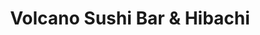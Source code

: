 ---
layout: place
title: "Volcano Sushi Bar & Hibachi"
permalink: /oklahoma/oklahoma-city/volcano-sushi-bar-hibachi.html
stateAbbr: OK
stateName: Oklahoma
cityName: Oklahoma City
place_id: ChIJXQyMjq4DsocR-8avyxYL60w
photos:
  - name: >-
      places/ChIJXQyMjq4DsocR-8avyxYL60w/photos/AeeoHcIHL099RlTXONNv7ZTHLbjqKlKJwIXDSlpf5NLWROgdcrTdJSrAFt4NWooZfIeelgYLdjoj8fivFDj_lCSKfQIWZaCgYOJ5qJYwNgD7OYilIVRFqlPPovuNLpZ8oqgyCNLeaCqmrCvGmFBaQp1d9ywhGAFM3g8sG2hoMjIEzZxLGqFIhBnHOrJhAKVEoNSDQqDvKnfM3rBz9yw985lD97IZKViWyc_adPUSasNEEZqUTCvuwAfBGoEUG5lVpsH5_Vz4YZGRcD1pShFjqq76sAnKcGPyUHurEwRZluZwW504ByuD-4w_v_OLexgGcJZL2x9kGMEG2vhLkZyL_BftTk-d0GRwKzxLVOrS5q8Q0_HHz_f2-b7ZmHQLd5_LNYNL9JbaNiMV-pm_O7Ed4UT6t_a3qUvT8P-r5keZcRp8DYsmuSk2
    widthPx: 4032
    heightPx: 3024
    authorAttributions:
      - displayName: J P
        uri: https://maps.google.com/maps/contrib/111481457366914278093
        photoUri: >-
          https://lh3.googleusercontent.com/a/ACg8ocIPnAEj1aNs6hHQHAlILinpWU7ATzKZ7HYQJvhFIXa7JXiNIA=s100-p-k-no-mo
    flagContentUri: >-
      https://www.google.com/local/imagery/report/?cb_client=maps_api_places.places_api&image_key=!1e10!2sCIHM0ogKEICAgIDykuDOzgE&hl=en-US
    googleMapsUri: >-
      https://www.google.com/maps/place//data=!3m4!1e2!3m2!1sCIHM0ogKEICAgIDykuDOzgE!2e10!4m2!3m1!1s0x87b203ae8e8c0c5d:0x4ceb0b16cbafc6fb
  - name: >-
      places/ChIJXQyMjq4DsocR-8avyxYL60w/photos/AeeoHcL0dc-TrAZ2rDQw0VlQN5Yyrtqys7MXI6rbWRahSO1dHoiGeJidGkN8fW63AjKiYJyypq-Jtmn3QQmSO34JYIl1mny5-stinvLB-HZj8uzikeVbyuzdwHSisZ58ArgE2yqtirGHFoGKdGvOAsn38_PwGqt2Qg02c54mJUjWyR-yRmxPEHeCqK5WPYpEyQJ-F_j5woFRkNPOl94s8hGkE9EzrxYOBik9DycfuBbpXvGhW5sdl1qpr4_nL-X1XrzL0ZRpfOw9VKwFTJRBnTD8o09P6fAzkEVJoeq-qikhtwK00bidZl5kiUiZgn9bE67MdgBQfyWegMcfUMsm5vWEKPaO7j1DN75BaE8lISIgIYMfztBKibYp6PwO3ucLAdGmLT_PKFAZ-tfI58S6lsmflGpiHvb840n7YeRn8ZFUvAtyHQ
    widthPx: 3024
    heightPx: 4032
    authorAttributions:
      - displayName: Lexi
        uri: https://maps.google.com/maps/contrib/100694791142917305733
        photoUri: >-
          https://lh3.googleusercontent.com/a/ACg8ocJdTGGjnTfGI-6CqQevwDDi5HwG530TriC1IjCj3JTEuJi7lw=s100-p-k-no-mo
    flagContentUri: >-
      https://www.google.com/local/imagery/report/?cb_client=maps_api_places.places_api&image_key=!1e10!2sCIHM0ogKEICAgICp0rinPg&hl=en-US
    googleMapsUri: >-
      https://www.google.com/maps/place//data=!3m4!1e2!3m2!1sCIHM0ogKEICAgICp0rinPg!2e10!4m2!3m1!1s0x87b203ae8e8c0c5d:0x4ceb0b16cbafc6fb
  - name: >-
      places/ChIJXQyMjq4DsocR-8avyxYL60w/photos/AeeoHcJSzp3OGMn9oLssgVni4AmeqrH_72r1mE44FbaXr7sXOviuz7UMT43UGDk45xnvOLGdVNZYp2O0gywmE1YpFieYRKqEga6rP9pU8A88kOKNIiWg94sAB_ydXWHlwg3dheSUjo2MF_lnW6Man0gEb4ThRZcvhsYtZIbrliJav8qeTNYdnW1cbxgkxPF_OMtVhFpA2Lr89qiww3basG_SaEkv0lRx0Nc-zs8ttfg55MzARSd3ttMjbzZksM443fHks9mDNCBYrM7LSmnWh7OOOojMTmBqhLkb25aAIdil6omTk9f_aEOt7FIx8wRRu2G8v0RDPJfRjTG61OwNKa20Hr6z-NkpA4CogclZQ9yJE2rwEjNixqbREVP9oq2vmKgPt-WN29xTz6Sw9SeG59HaJd7epm5wyXA_JOej3kDUF1_Lew
    widthPx: 4080
    heightPx: 3072
    authorAttributions:
      - displayName: Marten Roos
        uri: https://maps.google.com/maps/contrib/109674369454690072416
        photoUri: >-
          https://lh3.googleusercontent.com/a-/ALV-UjWnjpfmVl6D3IXdBabwFi7pdcai9A7BmhIELyqbfYm4tqqewwk3iA=s100-p-k-no-mo
    flagContentUri: >-
      https://www.google.com/local/imagery/report/?cb_client=maps_api_places.places_api&image_key=!1e10!2sCIHM0ogKEICAgICby8CLNg&hl=en-US
    googleMapsUri: >-
      https://www.google.com/maps/place//data=!3m4!1e2!3m2!1sCIHM0ogKEICAgICby8CLNg!2e10!4m2!3m1!1s0x87b203ae8e8c0c5d:0x4ceb0b16cbafc6fb
  - name: >-
      places/ChIJXQyMjq4DsocR-8avyxYL60w/photos/AeeoHcJJrQqA2XlnPV2tgbR-59AtBXWd3yf71cEyiU1KKNALojHTjI_MPZBsZetfYvOjA1dT-f99ml6o8VJQe1KAE8CwGbmnVqSMSdcQJKmMmAjpMx-2w5thXN96vtbxAJEfjgH30wl7QV9DogZDmPsRu8w8IZ7wYw_F-L3b5zA40OMzrefGe0uJAdmyP5PpKG7QgxJbjumz3LwJUBRqUwSW6seLJny_m1fo60C9jqhUpjG27x3kTsJwe3x-LvJNgQfyjwszpAYRdtcf-lwS49pMdQJiEeTg-RRklkrLhG3oNOBO6ad4PbEkeWHzO9EDRb5x6hyTMOrhR2Zu5HSPd0WBsqZFc2i0cRmdvzsy2JuRfJ8oT42cDpu_-dfN26JfY_sJAplrILBWXM-p9m_fbS6GgpoSczRwznkCe6x6mo_HhDQ
    widthPx: 2958
    heightPx: 2866
    authorAttributions:
      - displayName: Jamie Schoeling
        uri: https://maps.google.com/maps/contrib/109624444470978102029
        photoUri: >-
          https://lh3.googleusercontent.com/a-/ALV-UjWfnA_MdDKPGTc7bPk6gdE5u6pG2RivfDeM-v9vq7pl5guf20Wv=s100-p-k-no-mo
    flagContentUri: >-
      https://www.google.com/local/imagery/report/?cb_client=maps_api_places.places_api&image_key=!1e10!2sCIHM0ogKEICAgICn-a__Qg&hl=en-US
    googleMapsUri: >-
      https://www.google.com/maps/place//data=!3m4!1e2!3m2!1sCIHM0ogKEICAgICn-a__Qg!2e10!4m2!3m1!1s0x87b203ae8e8c0c5d:0x4ceb0b16cbafc6fb
  - name: >-
      places/ChIJXQyMjq4DsocR-8avyxYL60w/photos/AeeoHcL5wmJQ2ux7KwsxEv_-Bc3Cvuz_0jybr5WGGGVtqt3Q8w6-CFiwQoevSyaqr1tUoI3LDrGdN3zpC8KL_PALtdPnSE_gusIpYcBc9N_6O34-woTtCtiFTDdrwsJj9jAulGLzJuMSGfIKGNFtZg9ifN-NZAjNGeFm4GsHi8RyIsE5bSjJBHN99F8EY4P5d02VDwXQsq_0YqCzHo3QtKXkmgjdiS9gaMzxwUlG2DqWePrsla6kG0S2cUKjOmvEuxMbbC20ycXnGbisobI8W52ojdMKtd2UiVozoCrQfF2H0RzSFKNPZB7gyaf20u7qHxzW9pTRoB-p4ykD4L0zYUDHtT0qHeO4dviyx3_Ed0dx_nY1B5ZIKfe5UMIAPXfnjQ5mD7DG79hsDmjKWMHKBbvGcTmds45MorJN4b2B-pIjLkdxWNUk
    widthPx: 4032
    heightPx: 3024
    authorAttributions:
      - displayName: Terry Bowler
        uri: https://maps.google.com/maps/contrib/111442327008709897861
        photoUri: >-
          https://lh3.googleusercontent.com/a-/ALV-UjWlpWIzPJpDE91FE8Mts1-9rc6KP2sLBI6L-q9glBRr9V3vh4B5=s100-p-k-no-mo
    flagContentUri: >-
      https://www.google.com/local/imagery/report/?cb_client=maps_api_places.places_api&image_key=!1e10!2sCIHM0ogKEICAgID7jt-xnQE&hl=en-US
    googleMapsUri: >-
      https://www.google.com/maps/place//data=!3m4!1e2!3m2!1sCIHM0ogKEICAgID7jt-xnQE!2e10!4m2!3m1!1s0x87b203ae8e8c0c5d:0x4ceb0b16cbafc6fb
  - name: >-
      places/ChIJXQyMjq4DsocR-8avyxYL60w/photos/AeeoHcLzbsWx7PmnCGUJuzQ6EPu6cQLAvnRjPPNdWxvX-nbI8g8CvfjS0AY2Vx_t5h9fJXA9KE37e1QF_gYho2VVT8fKwo9AEwr20w5XfnwqnwOCR2cka5piCOlNLKm0Z4-L7GcvLwTRK-MzYACqcXty1I3HoCQh1FKy_488YvMhf1D9KBH6cGMBJYEKqLLySPxRQQOpsiC7M92dtLnY45vRK1OcWzbtlkBUg1bsSUdxmxeC4uDLwgY0WbORIRJ9V6Tjcc0bFlk5brNn_DxuepS748UkKTUPfRRHjWcjCqI1MlPpMRvuJ6gREDpqOUe1dQ1GB4AtzITVWwxch5-VjnN0GtKFPWHtuzMq2KwcURGx1fiOWFmknO9dux3hMdgF9xqVSY8Z1-ixIOVTXf9yzbvXrKLHsVKx4OD-fLOivDEFDec
    widthPx: 4032
    heightPx: 3024
    authorAttributions:
      - displayName: Jacob Velez
        uri: https://maps.google.com/maps/contrib/102837712189144276625
        photoUri: >-
          https://lh3.googleusercontent.com/a-/ALV-UjXQlnXXL-RSp-f86BJ4FLuaxa3K3cRePDor47EqHLob5VhT6L8c5A=s100-p-k-no-mo
    flagContentUri: >-
      https://www.google.com/local/imagery/report/?cb_client=maps_api_places.places_api&image_key=!1e10!2sCIHM0ogKEICAgICJwK2Maw&hl=en-US
    googleMapsUri: >-
      https://www.google.com/maps/place//data=!3m4!1e2!3m2!1sCIHM0ogKEICAgICJwK2Maw!2e10!4m2!3m1!1s0x87b203ae8e8c0c5d:0x4ceb0b16cbafc6fb
  - name: >-
      places/ChIJXQyMjq4DsocR-8avyxYL60w/photos/AeeoHcKGjMuJ-2rw7QugEA9iP7B2hijO2FW88iS7PWQ22zVhYlkCGv2o9z-9IfE20Y3LhfPIr5S4JEr8hkXfm43PMa7Km4gA1C__xWJVli62K98elbWPinZpZH1e32i2nJMGj0CBfxvXxH36B2IEGePbvkyBk__ivlfXU4TqAf-xudeQz2N5F2Fk0HWFgv_K33gGY17YaG-pKhYjTyQW8OSVCDm3290h5DtrZMds8bR1Vd7sq2CFCL8f5RGegNnbq3irzHtfITPnRwYQqd_A2HwZN4iY9viI_37NI2_nRS18Ae69km_FlzaJpsPy6Q5m9pIst1qjAbos5_DxJ01hfZLkBX0k0vEInkxu2PhPdHm4S-9isnbSJ-nNSYt55ls2UmvNvMf7i6N_xGCyV2gtFxpxN1yd0vLZMb4XIuAFFzABVRAOGg
    widthPx: 1108
    heightPx: 1477
    authorAttributions:
      - displayName: agaligo ogilaga
        uri: https://maps.google.com/maps/contrib/113430657134932219386
        photoUri: >-
          https://lh3.googleusercontent.com/a-/ALV-UjXg2OHy0dTD3WzDTjT1B2xbOsiLxTcpNoKdInncmNJGT6kELG1F=s100-p-k-no-mo
    flagContentUri: >-
      https://www.google.com/local/imagery/report/?cb_client=maps_api_places.places_api&image_key=!1e10!2sCIHM0ogKEICAgIC1pKCTHQ&hl=en-US
    googleMapsUri: >-
      https://www.google.com/maps/place//data=!3m4!1e2!3m2!1sCIHM0ogKEICAgIC1pKCTHQ!2e10!4m2!3m1!1s0x87b203ae8e8c0c5d:0x4ceb0b16cbafc6fb
  - name: >-
      places/ChIJXQyMjq4DsocR-8avyxYL60w/photos/AeeoHcIuDPnPNZSSD70ab6Pmmn3qc__TZfFWMi1xJAT1FJRZ9vyoOoQIQ7zuwHcaPGvjPXJlTwWeOLHLYwVLx9nkDn0fqz_G9LKMFRn0ixXWSFErpAOICgGJS2zb1OojgSCRx8wy6NovwcAHlgaC4IAmohziSNdvr0bV5OMrkTXOjN4Ydcz5HrlQV5_0z8-axRmxMMSRkZscfsBA5aTuvwZm3RYaFYUkzUnO_zzOe2KiSAaOxl17bC5jWEyqadzTigsoX_TkYGZdBJQW0cIHqASPMdkEvxkgjuYNc2Nl--JN215hqWiG0kIevyOY3bwfDcHdGq7y1fgLAa8C0IeIiiSdIgjYbXoUQ9z9enCrA9lN2hIdzH_DwTON6becg_g0i2JdJg52jBaHCOHqCNzam1HuwpS2IWHm1Khk5taMA66AqhXFpA
    widthPx: 3172
    heightPx: 1863
    authorAttributions:
      - displayName: Will Bruhn
        uri: https://maps.google.com/maps/contrib/105333144400912836489
        photoUri: >-
          https://lh3.googleusercontent.com/a-/ALV-UjWb3hUShT9yjdoEa1qqHZAd-UOcFpegOgo-DDsCBypr8DKuoWdC=s100-p-k-no-mo
    flagContentUri: >-
      https://www.google.com/local/imagery/report/?cb_client=maps_api_places.places_api&image_key=!1e10!2sCIHM0ogKEICAgICRuPSGWQ&hl=en-US
    googleMapsUri: >-
      https://www.google.com/maps/place//data=!3m4!1e2!3m2!1sCIHM0ogKEICAgICRuPSGWQ!2e10!4m2!3m1!1s0x87b203ae8e8c0c5d:0x4ceb0b16cbafc6fb
  - name: >-
      places/ChIJXQyMjq4DsocR-8avyxYL60w/photos/AeeoHcJrm6aBD5QWonXIofZbecgiharsTfVyONTxe03pjxN8v7ADON1TFDuBlJDWNoj9C-uCYaGQbAiJVtslBzcKSvlFhILuvuCbvFZq7P4_TPcCGdWhtnUl3kzcyhfGbGIS7Pdo5-FSnOnFpvZXAj5JnMp_aKV3WdxbF0Ue7i377bCF50p9jrvldycso7Fz3tgnz0Awtbgh_I9JA0n5rQLwtQB1ZeLxUhp92ZhhZewSvGx6l0JhF2bIA5OQeuZNxoKObdCRJmjug7dq81rxfBUpnXppsLMWMJtBSXZHuG1j2_-1zUD8Z002dyUZ-UJ_tB2q9prFKyzutvDVMxE5Lt7TQy1d2EV0R_ol_S8d9mF1N3jA418irZ5i5EsMz_eY_biQegUHS7nkWpT3AYgHT-6mAKXF_OySXP8pWFK6UcfsbWPXMhOE
    widthPx: 3024
    heightPx: 4032
    authorAttributions:
      - displayName: Samantha Harris
        uri: https://maps.google.com/maps/contrib/118402014085186604536
        photoUri: >-
          https://lh3.googleusercontent.com/a-/ALV-UjXc1ekN9Aw2BJ2ACWoasQicX9zx6DaaaOC_o62FexUnKq3FUDCt=s100-p-k-no-mo
    flagContentUri: >-
      https://www.google.com/local/imagery/report/?cb_client=maps_api_places.places_api&image_key=!1e10!2sCIHM0ogKEICAgICrrbjl5wE&hl=en-US
    googleMapsUri: >-
      https://www.google.com/maps/place//data=!3m4!1e2!3m2!1sCIHM0ogKEICAgICrrbjl5wE!2e10!4m2!3m1!1s0x87b203ae8e8c0c5d:0x4ceb0b16cbafc6fb
  - name: >-
      places/ChIJXQyMjq4DsocR-8avyxYL60w/photos/AeeoHcIkbMHUhh0UBksEj7dQmdt-tSa1OS3Th5lBlt2DQBjWfyJUHTYs6gV0XFXkOpYHpNerKI71-rG8oBqTo9-MDFb13t1Ml-oJTS4WHw-JVQt4Zw678cv6faPT5Mn_6ya77PwH9yzxYoQOFRqL-Wqto-DV2mFVsr2sClPMnVVdJkwXAmMX36VhJiVmGi155EMcSNzelSfHGvOtvKgLOiQNimda5buZJTpsjI4s8TdreHYYDYUcTMxnCUeLCR6mZCAaPD4OSbinU2Uxf4x97JNO6w3QceNOj8Qq7l-7b94m0d-i56y64D2IwsNFGOvzYMcMKE9YrVw5UW9oH2W4Ct8X59UaLKjNnlCzrTpugnno6DEENF4Lj9N2_-kxAswpLR6O6ctgtj9NP5jUb2agLSAUUzlNvDPIVpStKqgf8sPSyW9tpw
    widthPx: 4032
    heightPx: 3024
    authorAttributions:
      - displayName: Terry Bowler
        uri: https://maps.google.com/maps/contrib/111442327008709897861
        photoUri: >-
          https://lh3.googleusercontent.com/a-/ALV-UjWlpWIzPJpDE91FE8Mts1-9rc6KP2sLBI6L-q9glBRr9V3vh4B5=s100-p-k-no-mo
    flagContentUri: >-
      https://www.google.com/local/imagery/report/?cb_client=maps_api_places.places_api&image_key=!1e10!2sCIHM0ogKEICAgID7jt-xTQ&hl=en-US
    googleMapsUri: >-
      https://www.google.com/maps/place//data=!3m4!1e2!3m2!1sCIHM0ogKEICAgID7jt-xTQ!2e10!4m2!3m1!1s0x87b203ae8e8c0c5d:0x4ceb0b16cbafc6fb
address: 5612 W Memorial Rd, Oklahoma City, OK 73142, USA
street: 5612 W Memorial Rd
city: Oklahoma City
state: OK
zip: '73142'
country: USA
neighborhood: Northwest Oklahoma City
latitude: '35.608233'
longitude: '-97.617935'
accessibility_options:
  wheelchairAccessibleParking: true
  wheelchairAccessibleEntrance: true
  wheelchairAccessibleRestroom: true
  wheelchairAccessibleSeating: true
business_status: OPERATIONAL
name: Volcano Sushi Bar & Hibachi
google_maps_links:
  directionsUri: >-
    https://www.google.com/maps/dir//''/data=!4m7!4m6!1m1!4e2!1m2!1m1!1s0x87b203ae8e8c0c5d:0x4ceb0b16cbafc6fb!3e0
  placeUri: https://maps.google.com/?cid=5542535958944007931
  writeAReviewUri: >-
    https://www.google.com/maps/place//data=!4m3!3m2!1s0x87b203ae8e8c0c5d:0x4ceb0b16cbafc6fb!12e1
  reviewsUri: >-
    https://www.google.com/maps/place//data=!4m4!3m3!1s0x87b203ae8e8c0c5d:0x4ceb0b16cbafc6fb!9m1!1b1
  photosUri: >-
    https://www.google.com/maps/place//data=!4m3!3m2!1s0x87b203ae8e8c0c5d:0x4ceb0b16cbafc6fb!10e5
primary_type: Sushi Restaurant
opening_hours:
  regular: null
  current: null
secondary_opening_hours:
  regular:
    weekdayDescriptions: null
    type: null
  current:
    weekdayDescriptions: null
    type: null
phone: null
price_level: null
price_range: null
rating: null
rating_count: 0
website: null
description: null
reviews: null
parking_options: null
payment_options: null
allow_dogs: null
curbside_pickup: null
delivery: null
dine_in: null
good_for_children: null
good_for_groups: null
good_for_sports: null
live_music: null
menu_for_children: null
outdoor_seating: null
reservable: null
restroom: null
serves_beer: null
serves_breakfast: null
serves_brunch: null
serves_cocktails: null
serves_coffee: null
serves_dinner: null
serves_dessert: null
serves_lunch: null
serves_vegetarian_food: null
serves_wine: null
takeout: null
slug: Volcano-Sushi-Bar-and-Hibachi

---